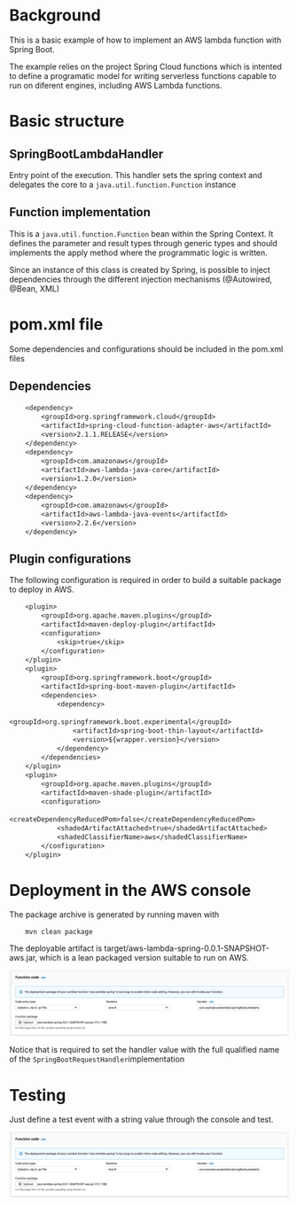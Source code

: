 # Background

This is a basic example of how to implement an AWS lambda function with Spring Boot. 

The example relies on the project Spring Cloud functions which is intented to define a programatic model for writing serverless functions capable to run on diferent engines, including AWS Lambda functions.

# Basic structure

## SpringBootLambdaHandler

Entry point of the execution. This handler sets the spring context and delegates the core to a `java.util.function.Function` instance

## Function implementation

This is a `java.util.function.Function` bean within the Spring Context. It defines the parameter and result types through generic types and should implements the apply method where the programmatic logic is written.  

Since an instance of this class is created by Spring, is possible to inject dependencies through the different injection mechanisms (@Autowired, @Bean, XML)


# pom.xml file

Some dependencies and configurations should be included in the pom.xml files

## Dependencies

```
	<dependency>
		<groupId>org.springframework.cloud</groupId>
		<artifactId>spring-cloud-function-adapter-aws</artifactId>
		<version>2.1.1.RELEASE</version>
	</dependency>
	<dependency>
		<groupId>com.amazonaws</groupId>
		<artifactId>aws-lambda-java-core</artifactId>
		<version>1.2.0</version>
	</dependency>
	<dependency>
		<groupId>com.amazonaws</groupId>
		<artifactId>aws-lambda-java-events</artifactId>
		<version>2.2.6</version>
	</dependency>
```

## Plugin configurations

The following configuration is required in order to build a suitable package to deploy in AWS.

```
	<plugin>
		<groupId>org.apache.maven.plugins</groupId>
		<artifactId>maven-deploy-plugin</artifactId>
		<configuration>
			<skip>true</skip>
		</configuration>
	</plugin>
	<plugin>
		<groupId>org.springframework.boot</groupId>
		<artifactId>spring-boot-maven-plugin</artifactId>
		<dependencies>
			<dependency>
				<groupId>org.springframework.boot.experimental</groupId>
				<artifactId>spring-boot-thin-layout</artifactId>
				<version>${wrapper.version}</version>
			</dependency>
		</dependencies>
	</plugin>
	<plugin>
		<groupId>org.apache.maven.plugins</groupId>
		<artifactId>maven-shade-plugin</artifactId>
		<configuration>
			<createDependencyReducedPom>false</createDependencyReducedPom>
			<shadedArtifactAttached>true</shadedArtifactAttached>
			<shadedClassifierName>aws</shadedClassifierName>
		</configuration>
	</plugin>

```



# Deployment in the AWS console

The package archive is generated by running maven with

```
	mvn clean package
```

The deployable artifact is target/aws-lambda-spring-0.0.1-SNAPSHOT-aws.jar, which is a lean packaged version suitable to run on AWS.

![Alt Lambda function deployment](docs/aws-console-1.png?raw=true "Lambda function deployment")

Notice that is required to set the handler value with the full qualified name of the `SpringBootRequestHandler`implementation

# Testing 

Just define a test event with a string value through the console and test.

![Alt Lambda function deployment](docs/aws-console-1.png?raw=true "Lambda function testing")